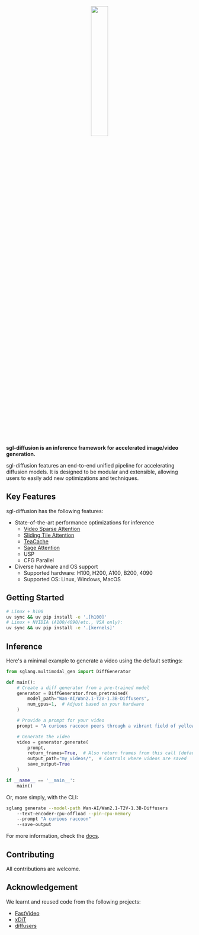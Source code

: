 <div align="center">
<img src=assets/logos/logo.svg width="30%"/>
</div>

**sgl-diffusion is an inference framework for accelerated image/video generation.**

sgl-diffusion features an end-to-end unified pipeline for accelerating diffusion models. It is designed to be modular and extensible, allowing users to easily add new optimizations and techniques.

## Key Features

sgl-diffusion has the following features:

- State-of-the-art performance optimizations for inference
    - [Video Sparse Attention](https://arxiv.org/pdf/2505.13389)
    - [Sliding Tile Attention](https://arxiv.org/pdf/2502.04507)
    - [TeaCache](https://arxiv.org/pdf/2411.19108)
    - [Sage Attention](https://arxiv.org/abs/2410.02367)
    - USP
    - CFG Parallel
- Diverse hardware and OS support
    - Supported hardware: H100, H200, A100, B200, 4090
    - Supported OS: Linux, Windows, MacOS

## Getting Started

```bash
# Linux + h100
uv sync && uv pip install -e '.[h100]'
# Linux + NVIDIA (A100/4090/etc., VSA only):
uv sync && uv pip install -e '.[kernels]'
```

## Inference

Here's a minimal example to generate a video using the default settings:

```python
from sglang.multimodal_gen import DiffGenerator

def main():
    # Create a diff generator from a pre-trained model
    generator = DiffGenerator.from_pretrained(
        model_path="Wan-AI/Wan2.1-T2V-1.3B-Diffusers",
        num_gpus=1,  # Adjust based on your hardware
    )

    # Provide a prompt for your video
    prompt = "A curious raccoon peers through a vibrant field of yellow sunflowers, its eyes wide with interest."

    # Generate the video
    video = generator.generate(
        prompt,
        return_frames=True,  # Also return frames from this call (defaults to False)
        output_path="my_videos/",  # Controls where videos are saved
        save_output=True
    )

if __name__ == '__main__':
    main()
```

Or, more simply, with the CLI:

```bash
sglang generate --model-path Wan-AI/Wan2.1-T2V-1.3B-Diffusers
    --text-encoder-cpu-offload --pin-cpu-memory
    --prompt "A curious raccoon"
    --save-output
```

For more information, check the [docs](https://github.com/sgl-project/sgl-diffusion/tree/main/docs).

## Contributing

All contributions are welcome.

## Acknowledgement

We learnt and reused code from the following projects:

- [FastVideo](https://github.com/hao-ai-lab/FastVideo.git)
- [xDiT](https://github.com/xdit-project/xDiT)
- [diffusers](https://github.com/huggingface/diffusers)
